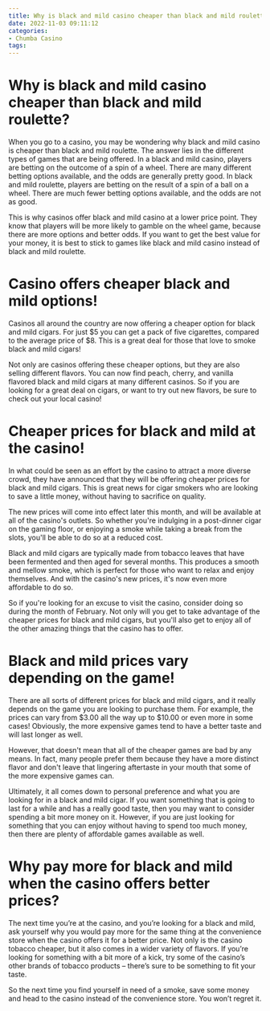 ```yaml
---
title: Why is black and mild casino cheaper than black and mild roulette
date: 2022-11-03 09:11:12
categories:
- Chumba Casino
tags:
---
```



#  Why is black and mild casino cheaper than black and mild roulette?

When you go to a casino, you may be wondering why black and mild casino is cheaper than black and mild roulette. The answer lies in the different types of games that are being offered. In a black and mild casino, players are betting on the outcome of a spin of a wheel. There are many different betting options available, and the odds are generally pretty good. In black and mild roulette, players are betting on the result of a spin of a ball on a wheel. There are much fewer betting options available, and the odds are not as good.

This is why casinos offer black and mild casino at a lower price point. They know that players will be more likely to gamble on the wheel game, because there are more options and better odds. If you want to get the best value for your money, it is best to stick to games like black and mild casino instead of black and mild roulette.

#  Casino offers cheaper black and mild options!

Casinos all around the country are now offering a cheaper option for black and mild cigars. For just $5 you can get a pack of five cigarettes, compared to the average price of $8. This is a great deal for those that love to smoke black and mild cigars!

Not only are casinos offering these cheaper options, but they are also selling different flavors. You can now find peach, cherry, and vanilla flavored black and mild cigars at many different casinos. So if you are looking for a great deal on cigars, or want to try out new flavors, be sure to check out your local casino!

#  Cheaper prices for black and mild at the casino!

In what could be seen as an effort by the casino to attract a more diverse crowd, they have announced that they will be offering cheaper prices for black and mild cigars. This is great news for cigar smokers who are looking to save a little money, without having to sacrifice on quality.

The new prices will come into effect later this month, and will be available at all of the casino's outlets. So whether you're indulging in a post-dinner cigar on the gaming floor, or enjoying a smoke while taking a break from the slots, you'll be able to do so at a reduced cost.

Black and mild cigars are typically made from tobacco leaves that have been fermented and then aged for several months. This produces a smooth and mellow smoke, which is perfect for those who want to relax and enjoy themselves. And with the casino's new prices, it's now even more affordable to do so.

So if you're looking for an excuse to visit the casino, consider doing so during the month of February. Not only will you get to take advantage of the cheaper prices for black and mild cigars, but you'll also get to enjoy all of the other amazing things that the casino has to offer.

#  Black and mild prices vary depending on the game!

There are all sorts of different prices for black and mild cigars, and it really depends on the game you are looking to purchase them. For example, the prices can vary from $3.00 all the way up to $10.00 or even more in some cases! Obviously, the more expensive games tend to have a better taste and will last longer as well.

However, that doesn't mean that all of the cheaper games are bad by any means. In fact, many people prefer them because they have a more distinct flavor and don't leave that lingering aftertaste in your mouth that some of the more expensive games can.

Ultimately, it all comes down to personal preference and what you are looking for in a black and mild cigar. If you want something that is going to last for a while and has a really good taste, then you may want to consider spending a bit more money on it. However, if you are just looking for something that you can enjoy without having to spend too much money, then there are plenty of affordable games available as well.

#  Why pay more for black and mild when the casino offers better prices?

The next time you’re at the casino, and you’re looking for a black and mild, ask yourself why you would pay more for the same thing at the convenience store when the casino offers it for a better price. Not only is the casino tobacco cheaper, but it also comes in a wider variety of flavors. If you’re looking for something with a bit more of a kick, try some of the casino’s other brands of tobacco products – there’s sure to be something to fit your taste.

So the next time you find yourself in need of a smoke, save some money and head to the casino instead of the convenience store. You won’t regret it.